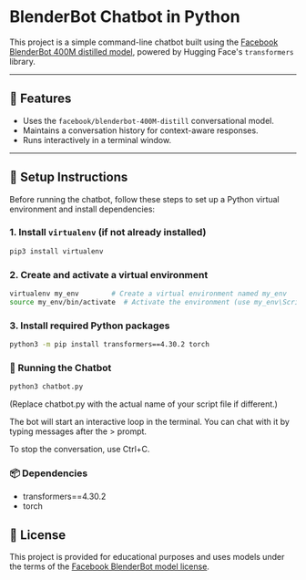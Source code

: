 # BlenderBot Chatbot in Python

This project is a simple command-line chatbot built using the [Facebook BlenderBot 400M distilled model](https://huggingface.co/facebook/blenderbot-400M-distill), powered by Hugging Face's `transformers` library.

---

## 🧰 Features

- Uses the `facebook/blenderbot-400M-distill` conversational model.
- Maintains a conversation history for context-aware responses.
- Runs interactively in a terminal window.

---

## 🔧 Setup Instructions

Before running the chatbot, follow these steps to set up a Python virtual environment and install dependencies:

### 1. Install `virtualenv` (if not already installed)

```bash
pip3 install virtualenv
```

### 2. Create and activate a virtual environment
```bash
virtualenv my_env        # Create a virtual environment named my_env
source my_env/bin/activate  # Activate the environment (use my_env\Scripts\activate on Windows)
```

### 3. Install required Python packages
```bash
python3 -m pip install transformers==4.30.2 torch
```

### 🚀 Running the Chatbot
```bash
python3 chatbot.py
```

(Replace chatbot.py with the actual name of your script file if different.)

The bot will start an interactive loop in the terminal. You can chat with it by typing messages after the > prompt.


To stop the conversation, use Ctrl+C.

### 📦 Dependencies

- transformers==4.30.2
- torch

## 📄 License

This project is provided for educational purposes and uses models under the terms of the [Facebook BlenderBot model license](https://huggingface.co/facebook/blenderbot-400M-distill).


